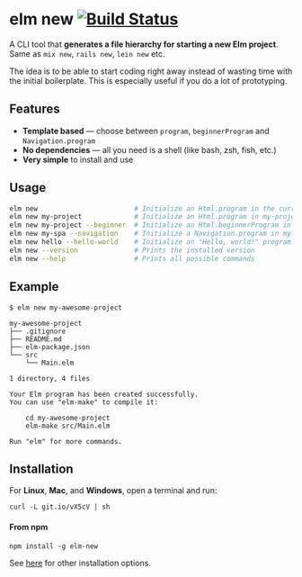 # elm new [![Build Status](https://travis-ci.org/simonewebdesign/elm-new.svg?branch=master)](https://travis-ci.org/simonewebdesign/elm-new)

A CLI tool that **generates a file hierarchy for starting a new Elm project**. Same as `mix new`, `rails new`, `lein new` etc.

The idea is to be able to start coding right away instead of wasting time with the initial boilerplate. This is especially useful if you do a lot of prototyping.

## Features

- **Template based** — choose between `program`, `beginnerProgram` and `Navigation.program`
- **No dependencies** — all you need is a shell (like bash, zsh, fish, etc.)
- **Very simple** to install and use

## Usage

```bash
elm new                        # Initialize an Html.program in the current directory
elm new my-project             # Initialize an Html.program in my-project/
elm new my-project --beginner  # Initialize an Html.beginnerProgram in my-project/
elm new my-spa --navigation    # Initialize a Navigation.program in my-spa/
elm new hello --hello-world    # Initialize an "Hello, world!" program in hello/
elm new --version              # Prints the installed version
elm new --help                 # Prints all possible commands
```

## Example

```
$ elm new my-awesome-project

my-awesome-project
├── .gitignore
├── README.md
├── elm-package.json
└── src
    └── Main.elm

1 directory, 4 files

Your Elm program has been created successfully.
You can use "elm-make" to compile it:

    cd my-awesome-project
    elm-make src/Main.elm

Run "elm" for more commands.
```

## Installation

For **Linux**, **Mac**, and **Windows**, open a terminal and run:

    curl -L git.io/vX5cV | sh

#### From npm

    npm install -g elm-new

See [here](https://github.com/simonewebdesign/elm-new/blob/master/INSTALL.md) for other installation options.
